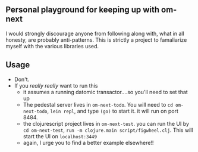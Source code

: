 ## Personal playground for keeping up with om-next

I would strongly discourage anyone from following along with, what in all honesty, are probably anti-patterns.  This is strictly a project to famaliarize
myself with the various libraries used.


## Usage

* Don't.  
* If you *really really* want to run this
  * it assumes a running datomic transactor....so you'll need to set that up
  * The pedestal server lives in `om-next-todo`.  You will need to `cd om-next-todo`, `lein repl`, and type `(go)` to start it. it will run on port 8484. 
  * the clojurescript project lives in `om-next-test`.  you can run the UI by `cd om-next-test`, `run -m clojure.main script/figwheel.clj`.  This will start the UI on `localhost:3449`
  * again, I urge you to find a better example elsewhere!!

